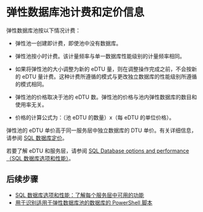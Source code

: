 <properties
	pageTitle="SQL 数据库弹性池价格和性能"
	description="特定于弹性数据库池的定价信息。"
	services="sql-database"
	documentationCenter=""
	authors="sidneyh"
	manager="jhubbard"
	editor=""/>

<tags
	ms.service="sql-database"
	ms.date="04/11/2016"
	wacn.date="05/16/2016" />


# 弹性数据库池计费和定价信息

弹性数据库池按以下情况计费：

- 弹性池一创建即计费，即使池中没有数据库。
- 弹性池按小时计费。该计量频率与单一数据库性能级别的计量频率相同。
- 如果将弹性池的大小调整为新的 eDTU 量，则在调整操作完成之前，不会按新的 eDTU 量计费。这种计费所遵循的模式与更改独立数据库的性能级别所遵循的模式相同。


- 弹性池的价格取决于池的 eDTU 数。弹性池的价格与池内弹性数据库的数目和使用率无关。
- 价格的计算公式为：（池 eDTU 的数量）x（每 eDTU 的单位价格）。

弹性池的 eDTU 单价高于同一服务层中独立数据库的 DTU 单价。有关详细信息，请参阅 [SQL 数据库定价](/home/features/sql-database/#price)。


若要了解 eDTU 和服务层，请参阅 [SQL Database options and performance（SQL 数据库选项和性能）](/documentation/articles/sql-database-service-tiers)。

## 后续步骤

- [SQL 数据库选项和性能：了解每个服务层中可用的功能](/documentation/articles/sql-database-service-tiers)
- [用于识别适用于弹性数据库池的数据库的 PowerShell 脚本](/documentation/articles/sql-database-elastic-pool-database-assessment-powershell)

<!---HONumber=Mooncake_0503_2016-->
